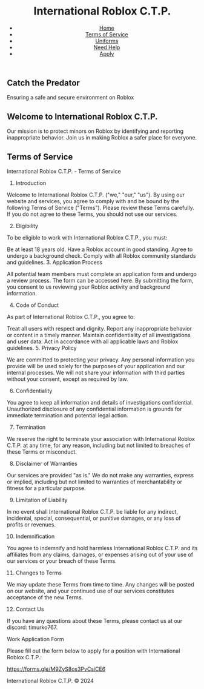 <!DOCTYPE html>
<html lang="en">
<head>
    <meta charset="UTF-8">
    <meta name="viewport" content="width=device-width, initial-scale=1.0">
    <title>International Roblox C.T.P.</title>
    <link rel="stylesheet" href="styles.css">
</head>
<body>
    <header>
        <div class="container">
            <div id="branding">
                <h1>International Roblox C.T.P.</h1>
            </div>
            <nav>
                <ul>
                    <li><a href="#main">Home</a></li>
                    <li><a href="#tos">Terms of Service</a></li>
                    <li><a href="javascript:void(0);" onclick="toggleUniforms()">Uniforms</a></li>
                    <li><a href="javascript:void(0);" onclick="toggleHelp()">Need Help</a></li>
                    <li><a href="https://forms.gle/M9ZyS8os3PvCsiCE6">Apply</a></li>
                </ul>
            </nav>
        </div>
    </header>
    <section id="showcase">
        <div class="container">
            <h1>Catch the Predator</h1>
            <p>Ensuring a safe and secure environment on Roblox</p>
        </div>
    </section>
    <div class="container">
        <section id="main">
            <h1>Welcome to International Roblox C.T.P.</h1>
            <p>Our mission is to protect minors on Roblox by identifying and reporting inappropriate behavior. Join us in making Roblox a safer place for everyone.</p>
        </section>
        <section id="tos">
            <h1>Terms of Service</h1>
            <p>International Roblox C.T.P. - Terms of Service

1. Introduction

Welcome to International Roblox C.T.P. ("we," "our," "us"). By using our website and services, you agree to comply with and be bound by the following Terms of Service ("Terms"). Please review these Terms carefully. If you do not agree to these Terms, you should not use our services.

2. Eligibility

To be eligible to work with International Roblox C.T.P., you must:

Be at least 18 years old.
Have a Roblox account in good standing.
Agree to undergo a background check.
Comply with all Roblox community standards and guidelines.
3. Application Process

All potential team members must complete an application form and undergo a review process. The form can be accessed here. By submitting the form, you consent to us reviewing your Roblox activity and background information.

4. Code of Conduct

As part of International Roblox C.T.P., you agree to:

Treat all users with respect and dignity.
Report any inappropriate behavior or content in a timely manner.
Maintain confidentiality of all investigations and user data.
Act in accordance with all applicable laws and Roblox guidelines.
5. Privacy Policy

We are committed to protecting your privacy. Any personal information you provide will be used solely for the purposes of your application and our internal processes. We will not share your information with third parties without your consent, except as required by law.

6. Confidentiality

You agree to keep all information and details of investigations confidential. Unauthorized disclosure of any confidential information is grounds for immediate termination and potential legal action.

7. Termination

We reserve the right to terminate your association with International Roblox C.T.P. at any time, for any reason, including but not limited to breaches of these Terms or misconduct.

8. Disclaimer of Warranties

Our services are provided "as is." We do not make any warranties, express or implied, including but not limited to warranties of merchantability or fitness for a particular purpose.

9. Limitation of Liability

In no event shall International Roblox C.T.P. be liable for any indirect, incidental, special, consequential, or punitive damages, or any loss of profits or revenues.

10. Indemnification

You agree to indemnify and hold harmless International Roblox C.T.P. and its affiliates from any claims, damages, or expenses arising out of your use of our services or your breach of these Terms.

11. Changes to Terms

We may update these Terms from time to time. Any changes will be posted on our website, and your continued use of our services constitutes acceptance of the new Terms.

12. Contact Us

If you have any questions about these Terms, please contact us at our discord: timurko767.

Work Application Form

Please fill out the form below to apply for a position with International Roblox C.T.P.:

https://forms.gle/M9ZyS8os3PvCsiCE6

</p>
        </section>
        <section id="uniforms" style="display:none;">
            <h1>Uniforms</h1>
            <ul>
                <li><a href="URL_to_uniform_1">Uniform 1</a></li>
                <li><a href="URL_to_uniform_2">Uniform 2</a></li>
                <li><a href="URL_to_uniform_3">Uniform 3</a></li>
                <!-- Add more uniforms as needed -->
            </ul>
        </section>
        <section id="help" style="display:none;">
            <h1>Need Help?</h1>
            <p>Contact us on Discord: <strong>timurko767</strong></p>
            <h2>Roles</h2>
            <ul>
                <li>On Training</li>
                <li>Trained</li>
                <li>Jr Commander</li>
                <li>Commander</li>
                <li>Trainer</li>
                <li>Owner</li>
            </ul>
        </section>
    </div>
    <footer>
        <p>International Roblox C.T.P. &copy; 2024</p>
    </footer>
    <script src="scripts.js"></script>
</body>
</html>
